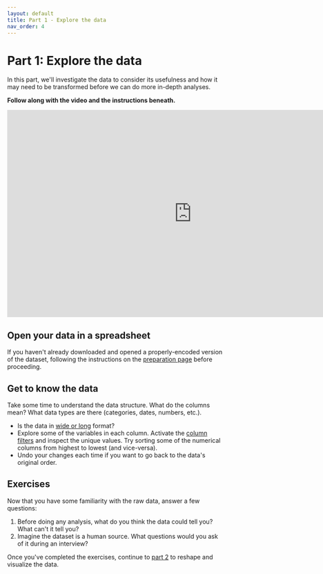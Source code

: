 ```yaml
---
layout: default
title: Part 1 - Explore the data
nav_order: 4
---
```


# Part 1: Explore the data
In this part, we'll investigate the data to consider its usefulness and how it may need to be transformed before we can do more in-depth analyses.

**Follow along with the video and the instructions beneath.**

<iframe height="480" width="853" allowfullscreen frameborder=0 src="https://echo360.ca/media/e7f7e32b-abb3-4ee9-aa87-f1943122a6b0/public?autoplay=false&automute=false"></iframe>


## Open your data in a spreadsheet
If you haven't already downloaded and opened a properly-encoded version of the dataset, following the instructions on the [preparation page](preparation#get-the-data) before proceeding. 

## Get to know the data
Take some time to understand the data structure. What do the columns mean? What data types are there (categories, dates, numbers, etc.). 
* Is the data in [wide or long](https://www.theanalysisfactor.com/wide-and-long-data/) format?
* Explore some of the variables in each column. Activate the [column filters](https://support.google.com/docs/answer/3540681?co=GENIE.Platform%3DDesktop&hl=en) and inspect the unique values. Try sorting some of the numerical columns from highest to lowest (and vice-versa).
* Undo your changes each time if you want to go back to the data's original order.

## Exercises

Now that you have some familiarity with the raw data, answer a few questions:
1. Before doing any analysis, what do you think the data could tell you? What can't it tell you?
2. Imagine the dataset is a human source. What questions would you ask of it during an interview?


Once you've completed the exercises, continue to [part 2](part2) to reshape and visualize the data.




<!--


## Workshop recording

<iframe height="480" width="853" allowfullscreen frameborder=0 src="https://echo360.ca/media/4378b2ec-7d0c-4632-a1e4-5a8076a494da/public?autoplay=false&automute=false"></iframe>

View the original [here](https://echo360.ca/media/4378b2ec-7d0c-4632-a1e4-5a8076a494da/public).


## Workshop slides

<div style="position:relative;padding-top:66.25%;">
<iframe src="//docs.google.com/viewer?url=https://github.com/scds/intro-tableau/raw/main/assets/docs/tableau_20201118.pdf?dl=0&hl=en_US&embedded=true" class="gde-frame" style="position:absolute;top:0;left:0;width:100%;height:100%;border:none;" scrolling="no"></iframe>
</div>
[Download as a PDF](https://github.com/scds/intro-tableau/raw/main/assets/docs/tableau_20201118.pdf)
<br>

## Worksheets
**Coming soon!**


-->
